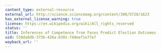 ```yaml
---
content_type: external-resource
external_url: http://science.sciencemag.org/content/308/5728/1623
has_external_license_warning: true
license: https://en.wikipedia.org/wiki/All_rights_reserved
status: ''
title: Inferences of Competence from Faces Predict Election Outcomes
uid: 538da0db-373b-426a-8301-f4deef1e77e7
wayback_url: ''
---
```

